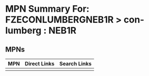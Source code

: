 



# MPN Summary For: FZECONLUMBERGNEB1R > con-lumberg : NEB1R

## MPNs
  

|MPN|Direct Links|Search Links|
| :--- | :--- | :--- |
||||

